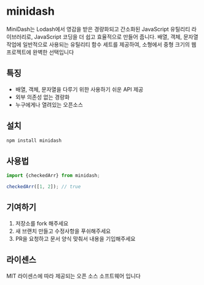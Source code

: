 # minidash

MiniDash는 Lodash에서 영감을 받은 경량화되고 간소화된 JavaScript 유틸리티 라이브러리로, JavaScript 코딩을 더 쉽고 효율적으로 만들어 줍니다. 배열, 객체, 문자열 작업에
일반적으로 사용되는 유틸리티 함수 세트를 제공하여, 소형에서 중형 크기의 웹 프로젝트에 완벽한 선택입니다

## 특징

-   배열, 객체, 문자열을 다루기 위한 사용하기 쉬운 API 제공
-   외부 의존성 없는 경량화
-   누구에게나 열려있는 오픈소스

## 설치

```zsh
npm install minidash
```

## 사용법

```js
import {checkedArr} from minidash;

checkedArr([1, 2]); // true
```

## 기여하기

1. 저장소를 fork 해주세요
2. 새 브랜치 만들고 수정사항을 푸쉬해주세요
3. PR을 요청하고 문서 양식 맞춰서 내용을 기입해주세요

## 라이센스

MIT 라이센스에 따라 제공되는 오픈 소스 소프트웨어 입니다
